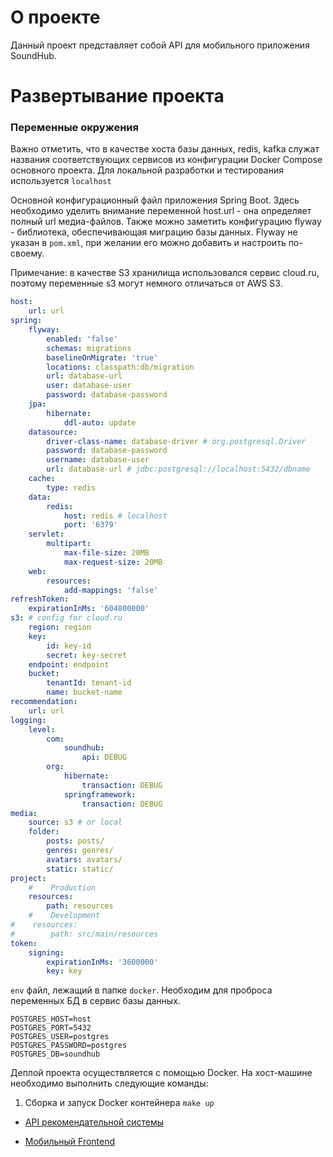 # О проекте
Данный проект представляет собой API для мобильного приложения SoundHub.

# Развертывание проекта

### Переменные окружения

Важно отметить, что в качестве хоста базы данных, redis, kafka служат названия соответствующих сервисов из конфигурации Docker Compose основного проекта.
Для локальной разработки и тестирования используется `localhost`

Основной конфигурационный файл приложения Spring Boot. Здесь необходимо уделить внимание переменной host.url - она определяет полный url медиа-файлов.
Также можно заметить конфигурацию flyway - библиотека, обеспечивающая миграцию базы данных. Flyway не указан в `pom.xml`, при желании его можно добавить и настроить по-своему.

Примечание: в качестве S3 хранилища использовался сервис cloud.ru, поэтому переменные s3 могут немного отличаться от AWS S3.
```yaml
host:
	url: url
spring:
	flyway:
		enabled: 'false'
		schemas: migrations
		baselineOnMigrate: 'true'
		locations: classpath:db/migration
		url: database-url
		user: database-user
		password: database-password
	jpa:
		hibernate:
			ddl-auto: update
	datasource:
		driver-class-name: database-driver # org.postgresql.Driver
		password: database-password
		username: database-user
		url: database-url # jdbc:postgresql://localhost:5432/dbname
	cache:
		type: redis
	data:
		redis:
			host: redis # localhost
			port: '6379'
	servlet:
		multipart:
			max-file-size: 20MB
			max-request-size: 20MB
	web:
		resources:
			add-mappings: 'false'
refreshToken:
	expirationInMs: '604800000'
s3: # config for cloud.ru
	region: region
	key:
		id: key-id
		secret: key-secret
	endpoint: endpoint
	bucket:
		tenantId: tenant-id
		name: bucket-name
recommendation:
	url: url
logging:
	level:
		com:
			soundhub:
				api: DEBUG
		org:
			hibernate:
				transaction: DEBUG
			springframework:
				transaction: DEBUG
media:
	source: s3 # or local
	folder:
		posts: posts/
		genres: genres/
		avatars: avatars/
		static: static/
project:
	#    Production
	resources:
		path: resources
	#    Development
#    resources:
#        path: src/main/resources
token:
	signing:
		expirationInMs: '3600000'
		key: key

```

`env` файл, лежащий в папке `docker`. Необходим для проброса переменных БД в сервис базы данных.
```dotenv
POSTGRES_HOST=host
POSTGRES_PORT=5432
POSTGRES_USER=postgres
POSTGRES_PASSWORD=postgres
POSTGRES_DB=soundhub
```


Деплой проекта осуществляется с помощью Docker. На хост-машине необходимо выполнить следующие команды:

1. Сборка и запуск Docker контейнера
`make up`

* [API рекомендательной системы](https://github.com/Pr0gger1/soundhub-recommendation-api)

* [Мобильный Frontend](https://github.com/Pr0gger1/soundhub-app)
